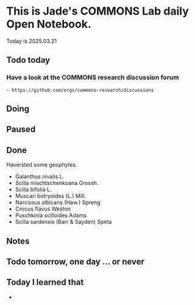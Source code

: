 
# This is Jade's COMMONS Lab daily Open Notebook.

Today is 2025.03.21

## Todo today

### Have a look at the COMMONS research discussion forum
    - https://github.com/orgs/commons-research/discussions


###
###

## Doing

## Paused

## Done
Haversted some geophytes 
* Galanthus nivalis L. 
* Scilla mischtschenkoana Grossh. 
* Scilla bifolia L. 
* Muscari botryoides (L.) Mill. 
* Narcissus albicans (Haw.) Spreng 
* Crocus flavus Weston 
* Puschkinia scilloides Adams 
* Scilla sardensis (Barr & Sayden) Speta 

## Notes

## Todo tomorrow, one day ... or never 

## Today I learned that

- 